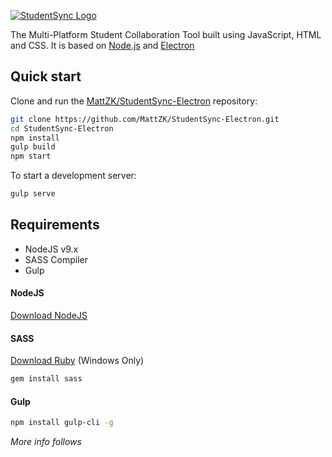 [![StudentSync Logo](http://mattwill.be/projects/StudentSync/studentsync-logo-github-updated.svg)](https://mattwill.be/projects/StudentSync)

The Multi-Platform Student Collaboration Tool built
using JavaScript, HTML and CSS. It is based on [Node.js](https://nodejs.org/) and
[Electron](https://electronjs.org)

## Quick start

Clone and run the
[MattZK/StudentSync-Electron](https://github.com/MattZK/StudentSync-Electron.git)
repository:

```sh
git clone https://github.com/MattZK/StudentSync-Electron.git
cd StudentSync-Electron
npm install
gulp build
npm start
```

To start a development server:

```sh
gulp serve
```

## Requirements

* NodeJS v9.x
* SASS Compiler
* Gulp

#### NodeJS
[Download NodeJS](https://nodejs.org/en/)

#### SASS
[Download Ruby](https://rubyinstaller.org/) (Windows Only)
```sh
gem install sass
```

#### Gulp
```sh
npm install gulp-cli -g
```

*More info follows*
